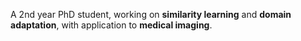 A 2nd year PhD student, working on **similarity learning** and **domain adaptation**, with application to **medical imaging**.
